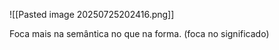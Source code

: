 ![[Pasted image 20250725202416.png]]

Foca mais na semântica no que na forma. (foca no significado)


 